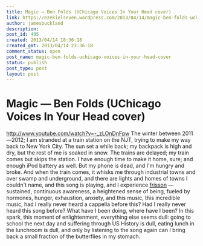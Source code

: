 ```yaml
---
title: Magic — Ben Folds (UChicago Voices In Your Head cover)
link: https://ezekielseven.wordpress.com/2013/04/14/magic-ben-folds-uchicago-voices-in-your-head-cover/
author: jamesbuckland
description: 
post_id: 495
created: 2013/04/14 18:36:18
created_gmt: 2013/04/14 23:36:18
comment_status: open
post_name: magic-ben-folds-uchicago-voices-in-your-head-cover
status: publish
post_type: post
layout: post
---
```


# Magic — Ben Folds (UChicago Voices In Your Head cover)

http://www.youtube.com/watch?v=-_zLOnDnFpw The winter between 2011—2012; I am stranded at a train station on the NJT, trying to make my way back to New York City. The sun set a while back; my backpack is high and dry, but the rest of me is soaked in snow. The trains are delayed; my train comes but skips the station. I have enough time to make it home, sure; and enough iPod battery as well. But my phone is dead, and I'm hungry and broke. And when the train comes, it whisks me through industrial towns and over swamp and underground, and there are lights and homes of towns I couldn't name, and this song is playing, and I experience [frisson](http://en.wikipedia.org/wiki/Cold_chill) — sustained, continuous awareness, a heightened sense of being, fueled by hormones, hunger, exhaustion, anxiety, and this music, this incredible music, had I really never heard a cappella before this? Had I really never heard this song before? What have I been doing, where have I been? In this spark, this moment of enlightenment, everything else seems dull: going to school the next day and suffering through US History is dull, eating lunch in the lunchroom is dull, and only by listening to the song again can I bring back a small fraction of the butterflies in my stomach.